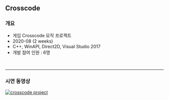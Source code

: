 ## Crosscode
### 개요
* 게임 Crosscode 모작 프로젝트
* 2020-08 (2 weeks)
* C++, WinAPI, Direct2D, Visual Studio 2017
* 개발 참여 인원 : 6명

<br>

---

### 시연 동영상
[![crosscode project](http://img.youtube.com/vi/6WA52XtgPHM/sddefault.jpg)](https://youtu.be/6WA52XtgPHM?t=0s)
